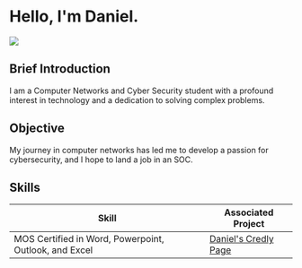 # Hello, I'm Daniel.
<a href="www.linkedin.com/in/daniel-taylor-208262317"><img src="https://img.shields.io/badge/-LinkedIn-0072b1?&style=for-the-badge&logo=linkedin&logoColor=white" /></a>

## Brief Introduction
I am a Computer Networks and Cyber Security student with a profound interest in technology and a dedication to solving complex problems.

## Objective 

My journey in computer networks has led me to develop a passion for cybersecurity, and I hope to land a job in an SOC.

## Skills

| Skill                                         | Associated Project         |
|-----------------------------------------------|----------------------------|
| MOS Certified in Word, Powerpoint, Outlook, and Excel         | <a href="https://www.credly.com/users/daniel-taylor.3e0395fa">Daniel's Credly Page</a>|
